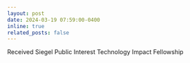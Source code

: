 ```yaml
---
layout: post
date: 2024-03-19 07:59:00-0400
inline: true
related_posts: false
---
```

Received Siegel Public Interest Technology Impact Fellowship 
